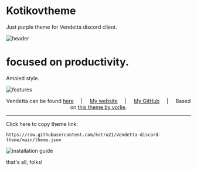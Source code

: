 # Kotikovtheme
Just purple theme for Vendetta discord client.

![header](https://github.com/kotru21/Vendetta-discord-theme/assets/88907641/183c8335-d4aa-4b10-a28c-ef1aa597e95c)

# focused on productivity.
Amoled style.

![features](https://github.com/kotru21/Vendetta-discord-theme/assets/88907641/02ad83dc-d433-4b1d-b46a-94755cb16251)
<div align="center">
Vendetta can be found <a href="https://github.com/vendetta-mod/Vendetta">here</a>
&nbsp;&nbsp;&nbsp;&nbsp;|&nbsp;&nbsp;&nbsp;&nbsp;
<a href="https://kotikov.is-a.dev">My website</a>
&nbsp;&nbsp;&nbsp;&nbsp;|&nbsp;&nbsp;&nbsp;&nbsp;
<a href="https://github.com/kotru21">My GitHub</a>
&nbsp;&nbsp;&nbsp;&nbsp;|&nbsp;&nbsp;&nbsp;&nbsp;
Based on <a href="https://github.com/vorlie/VendettaThemes">this theme by vorlie</a>.
</div>
<hr>

Click here to copy theme link:
```
https://raw.githubusercontent.com/kotru21/Vendetta-discord-theme/main/theme.json
```
![installation guide](https://github.com/kotru21/Vendetta-discord-theme/assets/88907641/ba10bd82-0cf4-4f3f-874a-75e6cee33378)

that's all, folks!
